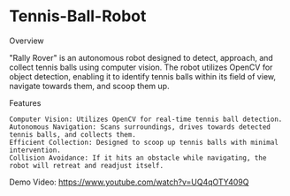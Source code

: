 # Tennis-Ball-Robot
Overview

"Rally Rover" is an autonomous robot designed to detect, approach, and collect tennis balls using computer vision. The robot utilizes OpenCV for object detection, enabling it to identify tennis balls within its field of view, navigate towards them, and scoop them up.

Features

    Computer Vision: Utilizes OpenCV for real-time tennis ball detection.
    Autonomous Navigation: Scans surroundings, drives towards detected tennis balls, and collects them.
    Efficient Collection: Designed to scoop up tennis balls with minimal intervention.
    Collision Avoidance: If it hits an obstacle while navigating, the robot will retreat and readjust itself.


Demo Video: https://www.youtube.com/watch?v=UQ4qOTY409Q 
